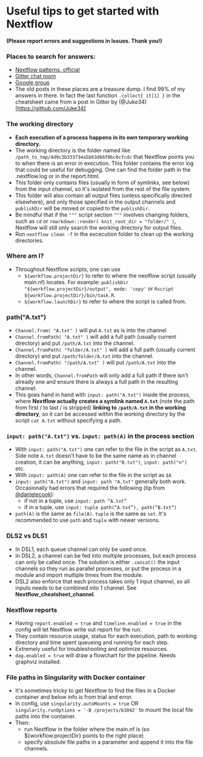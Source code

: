 # Useful tips to get started with Nextflow
**(Please report errors and suggestions in Issues. Thank you!)**

### Places to search for answers:
- [Nextflow patterns, official](https://nextflow-io.github.io/patterns/index.html)
- [Gitter chat room](https://gitter.im/nextflow-io/nextflow)
- [Google group](https://groups.google.com/forum/#!forum/nextflow)
- The old posts in these places are a treasure dump. I find 99% of my answers in there. In fact the last function `.collect{ it[1] }` in the cheatsheet came from a post in Gitter by (@Juke34)[https://github.com/Juke34]

### The working directory
- **Each execution of a process happens in its own temporary working directory.** 
- The working directory is the folder named like `/path_to_tmp/4d9c3b333734a5b63d66f0bc0cfcdc` that Nextflow points you to when there is an error in execution. This folder contains the error log that could be useful for debugging. One can find the folder path in the .nextflow.log or in the report.html. 
- This folder only contains files (usually in form of symlinks, see below) from the input channel, so it's isolated from the rest of the file system. 
- This folder will also contain all output files (unless specifically directed elsewhere), and only those specified in the output channels and `publishDir` will be moved or copied to the `publishDir`.
- Be mindful that if the `"""` script section `"""` involves changing folders, such as `cd` or `rmarkdown::render( knit_root_dir = "folder/" )`, Nextflow will still only search the working directory for output files. 
- Run `nextflow clean -f` in the excecution folder to clean up the working directories.

### Where am I?
- Throughout Nextflow scripts, one can use 
  - `${workflow.projectDir}` to refer to where the nextflow script (usually main.nf) locates. For example: `publishDir "${workflow.projectDir}/output", mode: 'copy'` or `Rscript ${workflow.projectDir}/bin/task.R`.
  - `${workflow.launchDir}` to refer to where the script is called from. 

### path("A.txt")
- `Channel.from( "A.txt" )` will put `A.txt` as is into the channel 
- `Channel.fromPath( "A.txt" )` will add a full path (usually current directory) and put `/path/A.txt` into the channel. 
- `Channel.fromPath( "folder/A.txt" )` will add a full path (usually current directory) and put `/path/folder/A.txt` into the channel. 
- `Channel.fromPath( "/path/A.txt" )` will put `/path/A.txt` into the channel. 
- In other words, `Channel.fromPath` will only add a full path if there isn't already one and ensure there is always a full path in the resulting channel.
- This goes hand in hand with `input: path("A.txt")` inside the process, where **Nextflow actually creates a symlink named `A.txt`** (note the path from first / to last / is stripped) **linking to `/path/A.txt` in the working directory**, so it can be accessed within the working directory by the script `cat A.txt` without specifying a path.

### `input: path("A.txt")` vs. `input: path(A)` in the process section 
- With `input: path("A.txt")` one can refer to the file in the script as `A.txt`. Side note `A.txt` doesn't have to be the same name as in channel creation, it can be anything, `input: path("B.txt")`, `input: path("n")` etc. 
- With `input: path(A)` one can refer to the file in the script as `$A`
- `input: path("A.txt")` and `input: path "A.txt"` generally both work. Occasionally had errors that required the following (tip from [@danielecook](https://github.com/danielecook)): 
  - if not in a tuple, use `input: path “A.txt”` 
  - if in a tuple, use `input: tuple path(“A.txt”), path(“B.txt”)`
- `path(A)` is the same as `file(A)`. `tuple` is the same as `set`. It's recommended to use `path` and `tuple` with newer versions.

### DLS2 vs DLS1
- In DSL1, each queue channel can only be used once. 
- In DSL2, a channel can be fed into multiple processes, but each process can only be called once. The solution is either `.concat()` the input channels so they run as parallel processes, or put the process in a module and import multiple times from the module.
- DSL2 also enforce that each process takes only 1 input channel, so all inputs needs to be combined into 1 channel. See **Nextflow_cheatsheet_channel**.

### Nextflow reports
- Having `report.enabled = true` and `timeline.enabled = true` in the config will let Nextflow write out report for the run. 
- They contain resource usage, status for each execution, path to working directory and time spent queueing and running for each step. 
- Extremely useful for troubleshooting and optimize resources.
- `dag.enabled = true` will draw a flowchart for the pipeline. Needs graphviz installed.

### File paths in Singularity with Docker container
- It's sometimes tricky to get Nextflow to find the files in a Docker container and below info is from trial and error.
- In config, use `singularity.autoMounts = true` OR `singularity.runOptions = '-B /projects/b1042'` to mount the local file paths into the container.
- Then:
  - run Nextflow in the folder where the main.nf is (so ${workflow.projectDir} points to the right place) 
  - specify absolute file paths in a parameter and append it into the file channels. 

